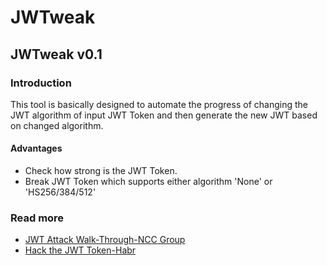 # JWTweak

## JWTweak v0.1

### Introduction
This tool is basically designed to automate the progress of changing the JWT algorithm of input JWT Token and then generate the new JWT based on changed algorithm.

#### Advantages
- Check how strong is the JWT Token.
- Break JWT Token which supports either algorithm 'None' or 'HS256/384/512'


### Read more
- [JWT Attack Walk-Through-NCC Group](https://www.nccgroup.trust/uk/about-us/newsroom-and-events/blogs/2019/january/jwt-attack-walk-through/)
- [Hack the JWT Token-Habr](https://habr.com/en/post/450054/)
